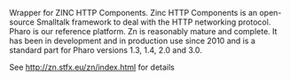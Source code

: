Wrapper for ZINC HTTP Components. Zinc HTTP Components is an open-source Smalltalk framework to deal with the HTTP networking protocol. Pharo is our reference platform. Zn is reasonably mature and complete. It has been in development and in production use since 2010 and is a standard part for Pharo versions 1.3, 1.4, 2.0 and 3.0. 

See http://zn.stfx.eu/zn/index.html for details

